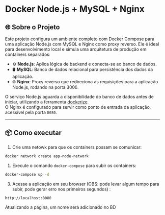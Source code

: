 # Docker Node.js + MySQL + Nginx

## 🌐 Sobre o Projeto

Este projeto configura um ambiente completo com Docker Compose para uma aplicação Node.js com MySQL e Nginx como proxy reverso. Ele é ideal para desenvolvimento local e simula uma arquitetura de produção em containers separados:

- ⚙️ **Node.js**: Aplica lógica de backend e conecta-se ao banco de dados.
- 🛢 **MySQL**: Banco de dados relacional para persistência dos dados da aplicação.
- 🌐 **Nginx**: Proxy reverso que redireciona as requisições para a aplicação Node.js, rodando na porta 3000.

O serviço Node.js aguarda a disponibilidade do banco de dados antes de iniciar, utilizando a ferramenta [dockerize](https://github.com/jwilder/dockerize).  
O Nginx é configurado para servir como ponto de entrada da aplicação, acessível pela porta `8080`.

---

## 📦 Como executar

1. Crie uma netowk para que os containers possam se comunicar:

```bash
docker network create app-node-network
```

1. Execute o comando `docker-compose` para subir os containers:

```bash
docker-compose up -d
```

3. Acesse a aplicação em seu browser (OBS: pode levar algum tempo para subir, pode gerar erro nos primeiros segundos) :

```bash
http://localhost:8080
```

Atualizando a página, um nome será adicionado no BD
